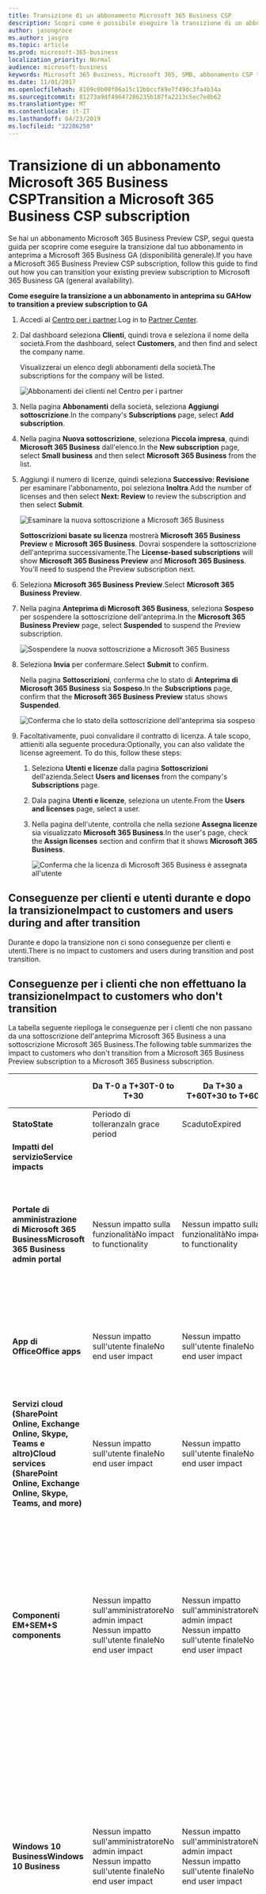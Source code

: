 ```yaml
---
title: Transizione di un abbonamento Microsoft 365 Business CSP 
description: Scopri come è possibile eseguire la transizione di un abbonamento Microsoft 365 Business CSP da anteprima a Disponibilità generale. 
author: jasongroce
ms.author: jasgro
ms.topic: article 
ms.prod: microsoft-365-business
localization_priority: Normal
audience: microsoft-business 
keywords: Microsoft 365 Business, Microsoft 365, SMB, abbonamento CSP transizione
ms.date: 11/01/2017
ms.openlocfilehash: 8109c0b00f06a15c12bbccf89e7f49dc3fa4b34a
ms.sourcegitcommit: 81273a9df49647286235b187fa2213c5ec7e8b62
ms.translationtype: MT
ms.contentlocale: it-IT
ms.lasthandoff: 04/23/2019
ms.locfileid: "32286250"
---
```

# <a name="transition-a-microsoft-365-business-csp-subscription"></a><span data-ttu-id="73d93-104">Transizione di un abbonamento Microsoft 365 Business CSP</span><span class="sxs-lookup"><span data-stu-id="73d93-104">Transition a Microsoft 365 Business CSP subscription</span></span>

<span data-ttu-id="73d93-105">Se hai un abbonamento Microsoft 365 Business Preview CSP, segui questa guida per scoprire come eseguire la transizione dal tuo abbonamento in anteprima a Microsoft 365 Business GA (disponibilità generale).</span><span class="sxs-lookup"><span data-stu-id="73d93-105">If you have a Microsoft 365 Business Preview CSP subscription, follow this guide to find out how you can transition your existing preview subscription to Microsoft 365 Business GA (general availability).</span></span>

<span data-ttu-id="73d93-106">**Come eseguire la transizione a un abbonamento in anteprima su GA**</span><span class="sxs-lookup"><span data-stu-id="73d93-106">**How to transition a preview subscription to GA**</span></span>

1. <span data-ttu-id="73d93-107">Accedi al <a href="https://partnercenter.microsoft.com" target="_blank">Centro per i partner</a>.</span><span class="sxs-lookup"><span data-stu-id="73d93-107">Log in to <a href="https://partnercenter.microsoft.com" target="_blank">Partner Center</a>.</span></span>
2. <span data-ttu-id="73d93-108">Dal dashboard seleziona **Clienti**, quindi trova e seleziona il nome della società.</span><span class="sxs-lookup"><span data-stu-id="73d93-108">From the dashboard, select **Customers**, and then find and select the company name.</span></span>

    <span data-ttu-id="73d93-109">Visualizzerai un elenco degli abbonamenti della società.</span><span class="sxs-lookup"><span data-stu-id="73d93-109">The subscriptions for the company will be listed.</span></span>

    ![Abbonamenti dei clienti nel Centro per i partner](images/pc_customer_subscriptions_1.png)
    
3. <span data-ttu-id="73d93-111">Nella pagina **Abbonamenti** della società, seleziona **Aggiungi sottoscrizione**.</span><span class="sxs-lookup"><span data-stu-id="73d93-111">In the company's **Subscriptions** page, select **Add subscription**.</span></span>
4. <span data-ttu-id="73d93-112">Nella pagina **Nuova sottoscrizione**, seleziona **Piccola impresa**, quindi **Microsoft 365 Business** dall'elenco.</span><span class="sxs-lookup"><span data-stu-id="73d93-112">In the **New subscription** page, select **Small business** and then select **Microsoft 365 Business** from the list.</span></span>
5. <span data-ttu-id="73d93-113">Aggiungi il numero di licenze, quindi seleziona **Successivo: Revisione** per esaminare l'abbonamento, poi seleziona **Inoltra**.</span><span class="sxs-lookup"><span data-stu-id="73d93-113">Add the number of licenses and then select **Next: Review** to review the subscription and then select **Submit**.</span></span>

    ![Esaminare la nuova sottoscrizione a Microsoft 365 Business](images/pc_customer_reviewnewsubscription.png)

    <span data-ttu-id="73d93-p101">**Sottoscrizioni basate su licenza** mostrerà **Microsoft 365 Business Preview** e **Microsoft 365 Business**. Dovrai sospendere la sottoscrizione dell'anteprima successivamente.</span><span class="sxs-lookup"><span data-stu-id="73d93-p101">The **License-based subscriptions** will show **Microsoft 365 Business Preview** and **Microsoft 365 Business**. You'll need to suspend the Preview subscription next.</span></span>

6. <span data-ttu-id="73d93-117">Seleziona **Microsoft 365 Business Preview**.</span><span class="sxs-lookup"><span data-stu-id="73d93-117">Select **Microsoft 365 Business Preview**.</span></span>
7. <span data-ttu-id="73d93-118">Nella pagina **Anteprima di Microsoft 365 Business**, seleziona **Sospeso** per sospendere la sottoscrizione dell'anteprima.</span><span class="sxs-lookup"><span data-stu-id="73d93-118">In the **Microsoft 365 Business Preview** page, select **Suspended** to suspend the Preview subscription.</span></span>

    ![Sospendere la nuova sottoscrizione a Microsoft 365 Business](images/pc_customer_m365bpreview_suspend.png)

8. <span data-ttu-id="73d93-120">Seleziona **Invia** per confermare.</span><span class="sxs-lookup"><span data-stu-id="73d93-120">Select **Submit** to confirm.</span></span>

    <span data-ttu-id="73d93-121">Nella pagina **Sottoscrizioni**, conferma che lo stato di **Anteprima di Microsoft 365 Business** sia **Sospeso**.</span><span class="sxs-lookup"><span data-stu-id="73d93-121">In the **Subscriptions** page, confirm that the **Microsoft 365 Business Preview** status shows **Suspended**.</span></span>

    ![Conferma che lo stato della sottoscrizione dell'anteprima sia sospeso](images/pc_customer_m365bpreview_suspend_confirm.png)

9. <span data-ttu-id="73d93-p102">Facoltativamente, puoi convalidare il contratto di licenza. A tale scopo, attieniti alla seguente procedura:</span><span class="sxs-lookup"><span data-stu-id="73d93-p102">Optionally, you can also validate the license agreement. To do this, follow these steps:</span></span>
    1. <span data-ttu-id="73d93-125">Seleziona **Utenti e licenze** dalla pagina **Sottoscrizioni** dell'azienda.</span><span class="sxs-lookup"><span data-stu-id="73d93-125">Select **Users and licenses** from the company's **Subscriptions** page.</span></span>
    2. <span data-ttu-id="73d93-126">Dala pagina **Utenti e licenze**, seleziona un utente.</span><span class="sxs-lookup"><span data-stu-id="73d93-126">From the **Users and licenses** page, select a user.</span></span>
    3. <span data-ttu-id="73d93-127">Nella pagina dell'utente, controlla che nella sezione **Assegna licenze** sia visualizzato **Microsoft 365 Business**.</span><span class="sxs-lookup"><span data-stu-id="73d93-127">In the user's page, check the **Assign licenses** section and confirm that it shows **Microsoft 365 Business**.</span></span>

        ![Conferma che la licenza di Microsoft 365 Business è assegnata all'utente](images/pc_customer_userslicenses_m365b_validate.png)

## <a name="impact-to-customers-and-users-during-and-after-transition"></a><span data-ttu-id="73d93-129">Conseguenze per clienti e utenti durante e dopo la transizione</span><span class="sxs-lookup"><span data-stu-id="73d93-129">Impact to customers and users during and after transition</span></span>

<span data-ttu-id="73d93-130">Durante e dopo la transizione non ci sono conseguenze per clienti e utenti.</span><span class="sxs-lookup"><span data-stu-id="73d93-130">There is no impact to customers and users during transition and post transition.</span></span>

## <a name="impact-to-customers-who-dont-transition"></a><span data-ttu-id="73d93-131">Conseguenze per i clienti che non effettuano la transizione</span><span class="sxs-lookup"><span data-stu-id="73d93-131">Impact to customers who don't transition</span></span>

<span data-ttu-id="73d93-132">La tabella seguente riepiloga le conseguenze per i clienti che non passano da una sottoscrizione dell'anteprima Microsoft 365 Business a una sottoscrizione Microsoft 365 Business.</span><span class="sxs-lookup"><span data-stu-id="73d93-132">The following table summarizes the impact to customers who don't transition from a Microsoft 365 Business Preview subscription to a Microsoft 365 Business subscription.</span></span>

|       | <span data-ttu-id="73d93-133">Da T-0 a T+30</span><span class="sxs-lookup"><span data-stu-id="73d93-133">T-0 to T+30</span></span>     | <span data-ttu-id="73d93-134">Da T+30 a T+60</span><span class="sxs-lookup"><span data-stu-id="73d93-134">T+30 to T+60</span></span> | <span data-ttu-id="73d93-135">Da T+60 a T+120</span><span class="sxs-lookup"><span data-stu-id="73d93-135">T+60 to T+120</span></span> | <span data-ttu-id="73d93-136">Oltre 120 + T</span><span class="sxs-lookup"><span data-stu-id="73d93-136">Beyond T+120</span></span>  |
|-------|-----------------|--------------|---------------|---------------|
| <span data-ttu-id="73d93-137">**Stato**</span><span class="sxs-lookup"><span data-stu-id="73d93-137">**State**</span></span> | <span data-ttu-id="73d93-138">Periodo di tolleranza</span><span class="sxs-lookup"><span data-stu-id="73d93-138">In grace period</span></span> | <span data-ttu-id="73d93-139">Scaduto</span><span class="sxs-lookup"><span data-stu-id="73d93-139">Expired</span></span>      | <span data-ttu-id="73d93-140">Disattivato</span><span class="sxs-lookup"><span data-stu-id="73d93-140">Disabled</span></span>      | <span data-ttu-id="73d93-141">Senza provisioning</span><span class="sxs-lookup"><span data-stu-id="73d93-141">Deprovisioned</span></span> |
| <span data-ttu-id="73d93-142">**Impatti del servizio**</span><span class="sxs-lookup"><span data-stu-id="73d93-142">**Service impacts**</span></span>                                                        |
| <span data-ttu-id="73d93-143">**Portale di amministrazione di Microsoft 365 Business**</span><span class="sxs-lookup"><span data-stu-id="73d93-143">**Microsoft 365 Business admin portal**</span></span> | <span data-ttu-id="73d93-144">Nessun impatto sulla funzionalità</span><span class="sxs-lookup"><span data-stu-id="73d93-144">No impact to functionality</span></span> | <span data-ttu-id="73d93-145">Nessun impatto sulla funzionalità</span><span class="sxs-lookup"><span data-stu-id="73d93-145">No impact to functionality</span></span> | <span data-ttu-id="73d93-146">Puoi aggiungere/eliminare gli utenti, acquistare sottoscrizioni.</span><span class="sxs-lookup"><span data-stu-id="73d93-146">Can add/delete users, purchase subscriptions.</span></span></br> <span data-ttu-id="73d93-147">Non puoi assegnare o revocare licenze.</span><span class="sxs-lookup"><span data-stu-id="73d93-147">Cannot assign/revoke licenses.</span></span> | <span data-ttu-id="73d93-p103">La sottoscrizione del cliente e tutti i dati verranno eliminati. L'amministratore può gestire altre sottoscrizioni a pagamento.</span><span class="sxs-lookup"><span data-stu-id="73d93-p103">Customer's subscription and all data is deleted. Admin can manage other paid subscriptions.</span></span> |
| <span data-ttu-id="73d93-150">**App di Office**</span><span class="sxs-lookup"><span data-stu-id="73d93-150">**Office apps**</span></span>                         | <span data-ttu-id="73d93-151">Nessun impatto sull'utente finale</span><span class="sxs-lookup"><span data-stu-id="73d93-151">No end user impact</span></span> | <span data-ttu-id="73d93-152">Nessun impatto sull'utente finale</span><span class="sxs-lookup"><span data-stu-id="73d93-152">No end user impact</span></span> | <span data-ttu-id="73d93-153">Office entra in modalità con funzionalità ridotte.</span><span class="sxs-lookup"><span data-stu-id="73d93-153">Office enters reduced functionality mode.</span></span></br> <span data-ttu-id="73d93-154">Gli utenti possono visualizzare solo i file.</span><span class="sxs-lookup"><span data-stu-id="73d93-154">Users can view files only.</span></span> | <span data-ttu-id="73d93-155">Office entra in modalità con funzionalità ridotte.</span><span class="sxs-lookup"><span data-stu-id="73d93-155">Office enters reduced functionality mode.</span></span></br> <span data-ttu-id="73d93-156">Gli utenti possono visualizzare solo i file.</span><span class="sxs-lookup"><span data-stu-id="73d93-156">Users can view files only.</span></span> |
| <span data-ttu-id="73d93-157">**Servizi cloud (SharePoint Online, Exchange Online, Skype, Teams e altro)**</span><span class="sxs-lookup"><span data-stu-id="73d93-157">**Cloud services (SharePoint Online, Exchange Online, Skype, Teams, and more)**</span></span> | <span data-ttu-id="73d93-158">Nessun impatto sull'utente finale</span><span class="sxs-lookup"><span data-stu-id="73d93-158">No end user impact</span></span> | <span data-ttu-id="73d93-159">Nessun impatto sull'utente finale</span><span class="sxs-lookup"><span data-stu-id="73d93-159">No end user impact</span></span> | <span data-ttu-id="73d93-160">Gli utenti finali e gli amministratori non hanno accesso ai dati nel cloud.</span><span class="sxs-lookup"><span data-stu-id="73d93-160">End users and admins have no access to data in the cloud.</span></span> | <span data-ttu-id="73d93-161">La sottoscrizione del cliente e tutti i dati verranno eliminati.</span><span class="sxs-lookup"><span data-stu-id="73d93-161">Customer's subscription and all data are deleted.</span></span> |
| <span data-ttu-id="73d93-162">**Componenti EM+S**</span><span class="sxs-lookup"><span data-stu-id="73d93-162">**EM+S components**</span></span> | <span data-ttu-id="73d93-163">Nessun impatto sull'amministratore</span><span class="sxs-lookup"><span data-stu-id="73d93-163">No admin impact</span></span></br> <span data-ttu-id="73d93-164">Nessun impatto sull'utente finale</span><span class="sxs-lookup"><span data-stu-id="73d93-164">No end user impact</span></span> | <span data-ttu-id="73d93-165">Nessun impatto sull'amministratore</span><span class="sxs-lookup"><span data-stu-id="73d93-165">No admin impact</span></span></br> <span data-ttu-id="73d93-166">Nessun impatto sull'utente finale</span><span class="sxs-lookup"><span data-stu-id="73d93-166">No end user impact</span></span> | <span data-ttu-id="73d93-167">Le funzionalità non saranno più applicate.</span><span class="sxs-lookup"><span data-stu-id="73d93-167">Capability will cease to be enforced.</span></span></br> <span data-ttu-id="73d93-168">Per altre info, vedi [Impatto dei dispositivi mobili dopo la scadenza della sottoscrizione](#mobile-device-impacts-upon-subscription-expiration) e [Impatto sui PC Windows 10 alla scadenza della sottoscrizione](#windows-10-pc-impacts-upon-subscription-expiration).</span><span class="sxs-lookup"><span data-stu-id="73d93-168">See [Mobile device impacts upon subscription expiration](#mobile-device-impacts-upon-subscription-expiration) and [Windows 10 PC impacts upon subscription expiration](#windows-10-pc-impacts-upon-subscription-expiration) for more info.</span></span> | <span data-ttu-id="73d93-169">Le funzionalità non saranno più applicate.</span><span class="sxs-lookup"><span data-stu-id="73d93-169">Capability will cease to be enforced.</span></span></br> <span data-ttu-id="73d93-170">Per altre info, vedi [Impatto dei dispositivi mobili dopo la scadenza della sottoscrizione](#mobile-device-impacts-upon-subscription-expiration) e [Impatto sui PC Windows 10 alla scadenza della sottoscrizione](#windows-10-pc-impacts-upon-subscription-expiration).</span><span class="sxs-lookup"><span data-stu-id="73d93-170">See [Mobile device impacts upon subscription expiration](#mobile-device-impacts-upon-subscription-expiration) and [Windows 10 PC impacts upon subscription expiration](#windows-10-pc-impacts-upon-subscription-expiration) for more info.</span></span> |
| <span data-ttu-id="73d93-171">**Windows 10 Business**</span><span class="sxs-lookup"><span data-stu-id="73d93-171">**Windows 10 Business**</span></span> | <span data-ttu-id="73d93-172">Nessun impatto sull'amministratore</span><span class="sxs-lookup"><span data-stu-id="73d93-172">No admin impact</span></span></br> <span data-ttu-id="73d93-173">Nessun impatto sull'utente finale</span><span class="sxs-lookup"><span data-stu-id="73d93-173">No end user impact</span></span> | <span data-ttu-id="73d93-174">Nessun impatto sull'amministratore</span><span class="sxs-lookup"><span data-stu-id="73d93-174">No admin impact</span></span></br> <span data-ttu-id="73d93-175">Nessun impatto sull'utente finale</span><span class="sxs-lookup"><span data-stu-id="73d93-175">No end user impact</span></span> | <span data-ttu-id="73d93-176">Le funzionalità non saranno più applicate.</span><span class="sxs-lookup"><span data-stu-id="73d93-176">Capability will cease to be enforced.</span></span></br> <span data-ttu-id="73d93-177">Per altre info, vedi [Impatto dei dispositivi mobili dopo la scadenza della sottoscrizione](#mobile-device-impacts-upon-subscription-expiration) e [Impatto sui PC Windows 10 alla scadenza della sottoscrizione](#windows-10-pc-impacts-upon-subscription-expiration).</span><span class="sxs-lookup"><span data-stu-id="73d93-177">See [Mobile device impacts upon subscription expiration](#mobile-device-impacts-upon-subscription-expiration) and [Windows 10 PC impacts upon subscription expiration](#windows-10-pc-impacts-upon-subscription-expiration) for more info.</span></span> | <span data-ttu-id="73d93-178">Le funzionalità non saranno più applicate.</span><span class="sxs-lookup"><span data-stu-id="73d93-178">Capability will cease to be enforced.</span></span></br> <span data-ttu-id="73d93-179">Per altre info, vedi [Impatto dei dispositivi mobili dopo la scadenza della sottoscrizione](#mobile-device-impacts-upon-subscription-expiration) e [Impatto sui PC Windows 10 alla scadenza della sottoscrizione](#windows-10-pc-impacts-upon-subscription-expiration).</span><span class="sxs-lookup"><span data-stu-id="73d93-179">See [Mobile device impacts upon subscription expiration](#mobile-device-impacts-upon-subscription-expiration) and [Windows 10 PC impacts upon subscription expiration](#windows-10-pc-impacts-upon-subscription-expiration) for more info.</span></span> |
| <span data-ttu-id="73d93-180">**Accesso di Azure AD a un PC Windows 10**</span><span class="sxs-lookup"><span data-stu-id="73d93-180">**Azure AD login to a Windows 10 PC**</span></span> | <span data-ttu-id="73d93-181">Nessun impatto sull'amministratore</span><span class="sxs-lookup"><span data-stu-id="73d93-181">No admin impact</span></span></br> <span data-ttu-id="73d93-182">Nessun impatto sull'utente finale</span><span class="sxs-lookup"><span data-stu-id="73d93-182">No end user impact</span></span> | <span data-ttu-id="73d93-183">Nessun impatto sull'amministratore</span><span class="sxs-lookup"><span data-stu-id="73d93-183">No admin impact</span></span></br> <span data-ttu-id="73d93-184">Nessun impatto sull'utente finale</span><span class="sxs-lookup"><span data-stu-id="73d93-184">No end user impact</span></span> | <span data-ttu-id="73d93-185">Nessun impatto sull'amministratore</span><span class="sxs-lookup"><span data-stu-id="73d93-185">No admin impact</span></span></br> <span data-ttu-id="73d93-186">Nessun impatto sull'utente finale</span><span class="sxs-lookup"><span data-stu-id="73d93-186">No end user impact</span></span> | <span data-ttu-id="73d93-p104">Una volta eliminato il tenant, un utente può accedere solo con credenziali locali. Ricreare l'immagine del dispositivo se non esistono credenziali locali.</span><span class="sxs-lookup"><span data-stu-id="73d93-p104">Once the tenant is deleted, a user can log in with local credentials only. Re-image the device if there are no local credentials.</span></span> |

## <a name="mobile-device-impacts-upon-subscription-expiration"></a><span data-ttu-id="73d93-189">Impatto dei dispositivi mobili dopo la scadenza della sottoscrizione</span><span class="sxs-lookup"><span data-stu-id="73d93-189">Mobile device impacts upon subscription expiration</span></span>

<span data-ttu-id="73d93-190">La tabella seguente riepiloga l'impatto sui criteri di gestione delle app nei dispositivi mobili.</span><span class="sxs-lookup"><span data-stu-id="73d93-190">The followint table summarizes the impact to the app management policies on mobile devices.</span></span>

|                            | <span data-ttu-id="73d93-191">Licenza completa</span><span class="sxs-lookup"><span data-stu-id="73d93-191">Fully licensed experience</span></span>                      | <span data-ttu-id="73d93-192">T+60 giorni dopo la scadenza</span><span class="sxs-lookup"><span data-stu-id="73d93-192">T+60 days post expiration</span></span>          |
|----------------------------|------------------------------------------------|------------------------------------|
| <span data-ttu-id="73d93-193">**Eliminare i file di lavoro da un dispositivo inattivo**</span><span class="sxs-lookup"><span data-stu-id="73d93-193">**Delete work files from an inactive device**</span></span> | <span data-ttu-id="73d93-194">I file di lavoro vengono rimossi dopo i giorni selezionati</span><span class="sxs-lookup"><span data-stu-id="73d93-194">Work files are removed after selected days</span></span> | <span data-ttu-id="73d93-195">I file di lavoro restano nei dispositivi personali dell'utente</span><span class="sxs-lookup"><span data-stu-id="73d93-195">Work files remain on the user's personal devices</span></span> |
| <span data-ttu-id="73d93-196">**Chiedere agli utenti di salvare tutti i file di lavoro su OneDrive for Business**</span><span class="sxs-lookup"><span data-stu-id="73d93-196">**Force users to save all work files to OneDrive for Business**</span></span> | <span data-ttu-id="73d93-197">I file di lavoro possono essere salvati solo su OneDrive for Business</span><span class="sxs-lookup"><span data-stu-id="73d93-197">Work files can only be saved to OneDrive for Business</span></span> | <span data-ttu-id="73d93-198">I file di lavoro possono essere salvati ovunque</span><span class="sxs-lookup"><span data-stu-id="73d93-198">Work files can be saved anywhere</span></span> |
| <span data-ttu-id="73d93-199">**Crittografare i file di lavoro**</span><span class="sxs-lookup"><span data-stu-id="73d93-199">**Encrypt work files**</span></span> | <span data-ttu-id="73d93-200">I file di lavoro sono crittografati</span><span class="sxs-lookup"><span data-stu-id="73d93-200">Work files are encrypted</span></span> | <span data-ttu-id="73d93-201">I file di lavoro non sono più crittografati.</span><span class="sxs-lookup"><span data-stu-id="73d93-201">Work files are no longer encrypted.</span></span></br> <span data-ttu-id="73d93-202">Vengono rimossi i criteri di sicurezza e i dati di Office sulle app.</span><span class="sxs-lookup"><span data-stu-id="73d93-202">Security policies are removed and Office data on apps is removed.</span></span> |
| <span data-ttu-id="73d93-203">**Richiedere PIN o impronta digitale per accedere alle app di Office**</span><span class="sxs-lookup"><span data-stu-id="73d93-203">**Require PIN or fingerprint to access Office apps**</span></span> | <span data-ttu-id="73d93-204">Accesso limitato alle app</span><span class="sxs-lookup"><span data-stu-id="73d93-204">Restricted access to apps</span></span> | <span data-ttu-id="73d93-205">Nessuna restrizione di accesso a livello di app</span><span class="sxs-lookup"><span data-stu-id="73d93-205">No app-level access restriction</span></span> |
| <span data-ttu-id="73d93-206">**Reimpostare il PIN in caso di errore di accesso**</span><span class="sxs-lookup"><span data-stu-id="73d93-206">**Reset PIN when login fails**</span></span> | <span data-ttu-id="73d93-207">Accesso limitato alle app</span><span class="sxs-lookup"><span data-stu-id="73d93-207">Restricted access to apps</span></span> | <span data-ttu-id="73d93-208">Nessuna restrizione di accesso a livello di app</span><span class="sxs-lookup"><span data-stu-id="73d93-208">No app-level access restriction</span></span> |
| <span data-ttu-id="73d93-209">**Richiedere agli utenti di accedere nuovamente dopo un periodo di inattività delle app di Office**</span><span class="sxs-lookup"><span data-stu-id="73d93-209">**Require users to sign in again after Office apps have been idle**</span></span> | <span data-ttu-id="73d93-210">Accesso richiesto</span><span class="sxs-lookup"><span data-stu-id="73d93-210">Sign-in required</span></span> | <span data-ttu-id="73d93-211">Nessun accesso aggiuntivo necessario per accedere alle app</span><span class="sxs-lookup"><span data-stu-id="73d93-211">No sign-in required to access apps</span></span> |
| <span data-ttu-id="73d93-212">**Negare l'accesso ai file in dispositivi jailbroken o rooted di lavoro**</span><span class="sxs-lookup"><span data-stu-id="73d93-212">**Deny access to work files on jailbroken or rooted devices**</span></span> | <span data-ttu-id="73d93-213">L'accesso ai file di lavoro da dispositivi jailbroken/rooted non è consentito</span><span class="sxs-lookup"><span data-stu-id="73d93-213">Work files cannot be accessed on jailbroken/rooted devices</span></span> | <span data-ttu-id="73d93-214">L'accesso ai file di lavoro è consentito solo da dispositivi jailbroken/rooted</span><span class="sxs-lookup"><span data-stu-id="73d93-214">Work files can be accessed on jailbroken/rooted devices</span></span> |
| <span data-ttu-id="73d93-215">**Consentire agli utenti di copiare il contenuto da app di Office in App personali**</span><span class="sxs-lookup"><span data-stu-id="73d93-215">**Allow users to copy content from Office apps to Personal apps**</span></span> | <span data-ttu-id="73d93-216">Copia/Incolla limitato alle app disponibili come parte della sottoscrizione Microsoft 365 Business</span><span class="sxs-lookup"><span data-stu-id="73d93-216">Copy/paste restricted to apps available as part of Microsoft 365 Business subscription</span></span> | <span data-ttu-id="73d93-217">Copia/Incolla disponibile per tutte le app</span><span class="sxs-lookup"><span data-stu-id="73d93-217">Copy/paste available to all apps</span></span> |

## <a name="windows-10-pc-impacts-upon-subscription-expiration"></a><span data-ttu-id="73d93-218">Impatto dei PC Windows 10 dopo la scadenza della sottoscrizione</span><span class="sxs-lookup"><span data-stu-id="73d93-218">Windows 10 PC impacts upon subscription expiration</span></span>

<span data-ttu-id="73d93-219">La tabella seguente riepiloga l'impatto sui criteri di configurazione del dispositivo Windows 10.</span><span class="sxs-lookup"><span data-stu-id="73d93-219">The following table summarizes the impact to the Windows 10 device configuration policies.</span></span>

|                            | <span data-ttu-id="73d93-220">Licenza completa</span><span class="sxs-lookup"><span data-stu-id="73d93-220">Fully licensed experience</span></span>                      | <span data-ttu-id="73d93-221">T+60 giorni dopo la scadenza</span><span class="sxs-lookup"><span data-stu-id="73d93-221">T+60 days post expiration</span></span>          |
|----------------------------|------------------------------------------------|------------------------------------|
| <span data-ttu-id="73d93-222">**Proteggere il PC da minacce con Windows Defender**</span><span class="sxs-lookup"><span data-stu-id="73d93-222">**Help protect PCs from threats using Windows Defender**</span></span> | <span data-ttu-id="73d93-223">Attiva/Disattiva è fuori controllo utente</span><span class="sxs-lookup"><span data-stu-id="73d93-223">Turn on/off is outside of user control</span></span> | <span data-ttu-id="73d93-224">Utente può attivare/disattivare Windows Defender nel PC Windows 10</span><span class="sxs-lookup"><span data-stu-id="73d93-224">User may turn on/off Windows Defender on the Windows 10 PC</span></span> |
| <span data-ttu-id="73d93-225">**Proteggere il PC da minacce basate sul Web in Microsoft Edge**</span><span class="sxs-lookup"><span data-stu-id="73d93-225">**Help protect PCs from web-based threats in Microsoft Edge**</span></span> | <span data-ttu-id="73d93-226">Protezione del PC in Microsoft Edge</span><span class="sxs-lookup"><span data-stu-id="73d93-226">PC protection in Microsoft Edge</span></span> | <span data-ttu-id="73d93-227">Utente può attivare/disattivare la protezione del PC in Microsoft Edge</span><span class="sxs-lookup"><span data-stu-id="73d93-227">User may turn on/off PC protection in Microsoft Edge</span></span> |
| <span data-ttu-id="73d93-228">**Disattivare lo schermo del dispositivo quando è inattivo**</span><span class="sxs-lookup"><span data-stu-id="73d93-228">**Turn off device screen when idle**</span></span> | <span data-ttu-id="73d93-229">L'amministratore definisce i criteri di intervallo di timeout dello schermo</span><span class="sxs-lookup"><span data-stu-id="73d93-229">Admin defines screen timeout interval policy</span></span> | <span data-ttu-id="73d93-230">Il timeout dello schermo può essere configurato dall'utente finale</span><span class="sxs-lookup"><span data-stu-id="73d93-230">Screen timeout can be configured by end user</span></span> |
| <span data-ttu-id="73d93-231">**Consentire agli utenti di scaricare app da Microsoft Store**</span><span class="sxs-lookup"><span data-stu-id="73d93-231">**Allow users to download apps from Microsoft Store**</span></span> | <span data-ttu-id="73d93-232">L'amministratore stabilisce se un utente può scaricare app da Microsoft Store</span><span class="sxs-lookup"><span data-stu-id="73d93-232">Admin defines if a user can download apps from Microsoft Store</span></span> | <span data-ttu-id="73d93-233">L'utente può scaricare app da Microsoft Store in qualsiasi momento</span><span class="sxs-lookup"><span data-stu-id="73d93-233">User can download apps from Microsoft Store anytime</span></span> |
| <span data-ttu-id="73d93-234">**Consentire agli utenti di accedere a Cortana**</span><span class="sxs-lookup"><span data-stu-id="73d93-234">**Allow users to access Cortana**</span></span> | <span data-ttu-id="73d93-235">L'amministratore definisce i criteri di accesso utente a Cortana</span><span class="sxs-lookup"><span data-stu-id="73d93-235">Admin defines policy on user access to Cortana</span></span> | <span data-ttu-id="73d93-236">Dispositivi utente per attivare/disattivare Cortana</span><span class="sxs-lookup"><span data-stu-id="73d93-236">User devices to turn on/off Cortana</span></span> |
| <span data-ttu-id="73d93-237">**Consentire agli utenti di ricevere suggerimenti e annunci da Microsoft**</span><span class="sxs-lookup"><span data-stu-id="73d93-237">**Allow users to receive tips and advertisements from Microsoft**</span></span> | <span data-ttu-id="73d93-238">L'amministratore definisce i criteri utente per ricevere suggerimenti e annunci da Microsoft</span><span class="sxs-lookup"><span data-stu-id="73d93-238">Admin defines policy on user receive tips and advertisements from Microsoft</span></span> | <span data-ttu-id="73d93-239">L'utente potrebbe attivare/disattivare suggerimenti e annunci da Microsoft</span><span class="sxs-lookup"><span data-stu-id="73d93-239">User may turn on/off tips and advertisements from Microsoft</span></span> |
| <span data-ttu-id="73d93-240">**Consentire agli utenti di copiare il contenuto da app di Office in App personali**</span><span class="sxs-lookup"><span data-stu-id="73d93-240">**Allow users to copy content from Office apps into personal apps**</span></span> | <span data-ttu-id="73d93-241">L'amministratore definisce i criteri per mantenere aggiornati i dispositivi Windows 10</span><span class="sxs-lookup"><span data-stu-id="73d93-241">Admin defines policy to keep Windows 10 devices up-to-date</span></span> | <span data-ttu-id="73d93-242">Gli utenti possono decidere quando aggiornare Windows</span><span class="sxs-lookup"><span data-stu-id="73d93-242">Users can decide when to update Windows</span></span> |




